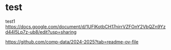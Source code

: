# test
test1
https://docs.google.com/document/d/1UFlKotbCH17nirrVZFOnY2VbQZn9Yzd44l5Lp7z-ub8/edit?usp=sharing

https://github.com/comp-data/2024-2025?tab=readme-ov-file


